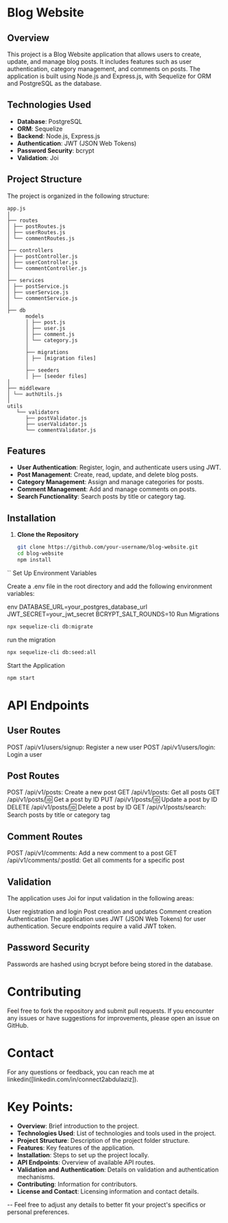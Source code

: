 # Blog Website

## Overview

This project is a Blog Website application that allows users to create, update, and manage blog posts. It includes features such as user authentication, category management, and comments on posts. The application is built using Node.js and Express.js, with Sequelize for ORM and PostgreSQL as the database.

## Technologies Used

- **Database**: PostgreSQL
- **ORM**: Sequelize
- **Backend**: Node.js, Express.js
- **Authentication**: JWT (JSON Web Tokens)
- **Password Security**: bcrypt
- **Validation**: Joi

## Project Structure

The project is organized in the following structure:
```
app.js
│
├── routes
│ ├── postRoutes.js
│ ├── userRoutes.js
│ └── commentRoutes.js
│
├── controllers
│ ├── postController.js
│ ├── userController.js
│ └── commentController.js
│
├── services
│ ├── postService.js
│ ├── userService.js
│ └── commentService.js
│
├── db
      models
      │ ├── post.js
      │ ├── user.js
      │ ├── comment.js
      │ └── category.js
      │
      ├── migrations
      │ ├── [migration files]
      │
      ├── seeders
      │ ├── [seeder files]
│
├── middleware
│ └── authUtils.js
│
utils
   └── validators
      ├── postValidator.js
      ├── userValidator.js
      └── commentValidator.js
```


## Features

- **User Authentication**: Register, login, and authenticate users using JWT.
- **Post Management**: Create, read, update, and delete blog posts.
- **Category Management**: Assign and manage categories for posts.
- **Comment Management**: Add and manage comments on posts.
- **Search Functionality**: Search posts by title or category tag.

## Installation

1. **Clone the Repository**

   ```bash
   git clone https://github.com/your-username/blog-website.git
   cd blog-website
   npm install
``
Set Up Environment Variables

Create a .env file in the root directory and add the following environment variables:

env
DATABASE_URL=your_postgres_database_url
JWT_SECRET=your_jwt_secret
BCRYPT_SALT_ROUNDS=10
Run Migrations

```bash
npx sequelize-cli db:migrate
```
run the migration
```bash
npx sequelize-cli db:seed:all
```
Start the Application

```bash
npm start
```


# API Endpoints
## User Routes
POST /api/v1/users/signup: Register a new user
POST /api/v1/users/login: Login a user
## Post Routes
POST /api/v1/posts: Create a new post
GET /api/v1/posts: Get all posts
GET /api/v1/posts/:id: Get a post by ID
PUT /api/v1/posts/:id: Update a post by ID
DELETE /api/v1/posts/:id: Delete a post by ID
GET /api/v1/posts/search: Search posts by title or category tag
## Comment Routes
POST /api/v1/comments: Add a new comment to a post
GET /api/v1/comments/:postId: Get all comments for a specific post
## Validation
The application uses Joi for input validation in the following areas:

  User registration and login
  Post creation and updates
  Comment creation
  Authentication
The application uses JWT (JSON Web Tokens) for user authentication. Secure endpoints require a valid JWT token.

## Password Security
Passwords are hashed using bcrypt before being stored in the database.

# Contributing
Feel free to fork the repository and submit pull requests. If you encounter any issues or have suggestions for improvements, please open an issue on GitHub.

# Contact
For any questions or feedback, you can reach me at linkedin([linkedin.com/in/connect2abdulaziz]).


# Key Points:
- **Overview**: Brief introduction to the project.
- **Technologies Used**: List of technologies and tools used in the project.
- **Project Structure**: Description of the project folder structure.
- **Features**: Key features of the application.
- **Installation**: Steps to set up the project locally.
- **API Endpoints**: Overview of available API routes.
- **Validation and Authentication**: Details on validation and authentication mechanisms.
- **Contributing**: Information for contributors.
- **License and Contact**: Licensing information and contact details.

-- Feel free to adjust any details to better fit your project's specifics or personal preferences.

